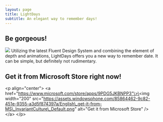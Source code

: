 ```yaml
---
layout: page
title: LightDays
subtitle: An elegant way to remember days!
---
```

## Be gorgeous!
![](https://rawgit.com/totoroyyb/totoroyyb.github.io/master/pic/lightdays/1.png)
Utilizing the latest Fluent Design System and combining the element of depth and animations, LightDays offers you a new way to remember date. It can be simple, but definitely not rudimentary.

## Get it from Microsoft Store right now!
\<p align="center"\>
\<a href="https://www.microsoft.com/store/apps/9PDG5JKBNPP3"\>\<img width="200" src="https://assets.windowsphone.com/85864462-9c82-451e-9355-a3d5f874397a/English\_get-it-from-MS\_InvariantCulture\_Default.png" alt="Get it from Microsoft Store" /\>
\</a\>
\</p\> 
